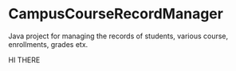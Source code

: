 # CampusCourseRecordManager
Java project for managing the records of students, various course, enrollments, grades etx.

HI THERE
